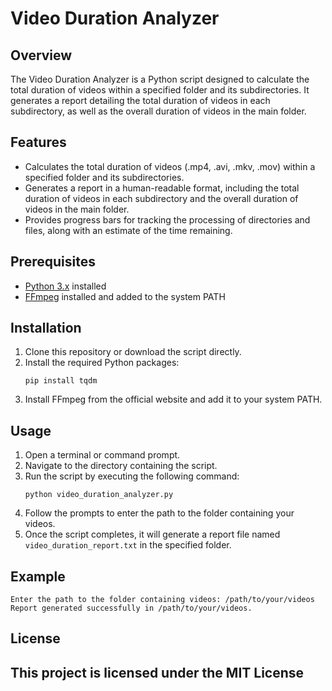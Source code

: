 # Video Duration Analyzer

## Overview
The Video Duration Analyzer is a Python script designed to calculate the total duration of videos within a specified folder and its subdirectories. It generates a report detailing the total duration of videos in each subdirectory, as well as the overall duration of videos in the main folder.

## Features
- Calculates the total duration of videos (.mp4, .avi, .mkv, .mov) within a specified folder and its subdirectories.
- Generates a report in a human-readable format, including the total duration of videos in each subdirectory and the overall duration of videos in the main folder.
- Provides progress bars for tracking the processing of directories and files, along with an estimate of the time remaining.

## Prerequisites
- [Python  3.x](https://www.python.org/downloads/) installed
- [FFmpeg](https://ffmpeg.org/download.html) installed and added to the system PATH

## Installation
1. Clone this repository or download the script directly.
2. Install the required Python packages:
   ```
   pip install tqdm
   ```
3. Install FFmpeg from the official website and add it to your system PATH.

## Usage
1. Open a terminal or command prompt.
2. Navigate to the directory containing the script.
3. Run the script by executing the following command:
   ```
   python video_duration_analyzer.py
   ```
4. Follow the prompts to enter the path to the folder containing your videos.
5. Once the script completes, it will generate a report file named `video_duration_report.txt` in the specified folder.

## Example
```
Enter the path to the folder containing videos: /path/to/your/videos
Report generated successfully in /path/to/your/videos.
```

## License
This project is licensed under the MIT License
---